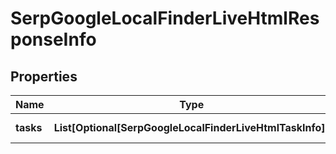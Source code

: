 # SerpGoogleLocalFinderLiveHtmlResponseInfo


## Properties

| Name | Type | Description | Notes |
|------------ | ------------- | ------------- | -------------|
**tasks** | **List[Optional[SerpGoogleLocalFinderLiveHtmlTaskInfo]]** | array of tasks |[optional]|